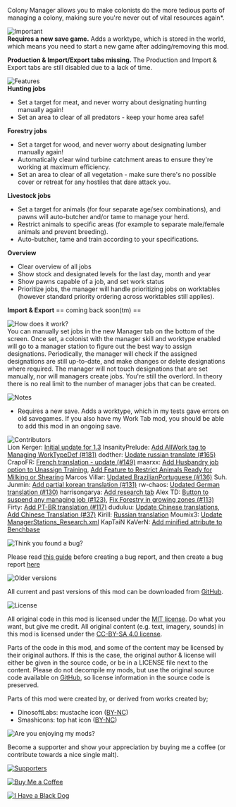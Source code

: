 Colony Manager allows you to make colonists do the more tedious parts of managing a colony, making sure you're never out of vital resources again\*.

![Important](https://banners.karel-kroeze.nl/title/Important.png)  
**Requires a new save game.**
Adds a worktype, which is stored in the world, which means you need to start a new game after adding/removing this mod.

**Production & Import/Export tabs missing.**
The Production and Import & Export tabs are still disabled due to a lack of time.

![Features](https://banners.karel-kroeze.nl/title/Features.png)  
**Hunting jobs**

- Set a target for meat, and never worry about designating hunting manually again!
- Set an area to clear of all predators - keep your home area safe!

**Forestry jobs**

- Set a target for wood, and never worry about designating lumber manually again!
- Automatically clear wind turbine catchment areas to ensure they're working at maximum efficiency.
- Set an area to clear of all vegetation - make sure there's no possible cover or retreat for any hostiles that dare attack you.

**Livestock jobs**

- Set a target for animals (for four separate age/sex combinations), and pawns will auto-butcher and/or tame to manage your herd.
- Restrict animals to specific areas (for example to separate male/female animals and prevent breeding).
- Auto-butcher, tame and train according to your specifications.

**Overview**

- Clear overview of all jobs
- Show stock and designated levels for the last day, month and year
- Show pawns capable of a job, and set work status
- Prioritize jobs, the manager will handle prioritizing jobs on worktables (however standard priority ordering across worktables still applies).

**Import & Export**
== coming back soon(tm) ==

![How does it work?](https://banners.karel-kroeze.nl/title/How%20does%20it%20work%3F.png)  
You can manually set jobs in the new Manager tab on the bottom of the screen. Once set, a colonist with the manager skill and worktype enabled will go to a manager station to figure out the best way to assign designations.
Periodically, the manager will check if the assigned designations are still up-to-date, and make changes or delete designations where required. The manager will not touch designations that are set manually, nor will managers create jobs. You're still the overlord.
In theory there is no real limit to the number of manager jobs that can be created.

![Notes](https://banners.karel-kroeze.nl/title/Notes.png)  
- Requires a new save. Adds a worktype, which in my tests gave errors on old savegames. If you also have my Work Tab mod, you should be able to add this mod in an ongoing save.

![Contributors](https://banners.karel-kroeze.nl/title/Contributors.png)  
Lion Kerger: [Initial update for 1.3](https://github.com/fluffy-mods/ColonyManager/commit/ff78394)
InsanityPrelude: [Add AllWork tag to Managing WorkTypeDef (#181)](https://github.com/fluffy-mods/ColonyManager/commit/2cec8c1)
dodther: [Update russian translate (#165)](https://github.com/fluffy-mods/ColonyManager/commit/9c92f16)
CrapoFR: [French translation - update (#149)](https://github.com/fluffy-mods/ColonyManager/commit/89da83d)
maarxx: [Add Husbandry job option to Unassign Training](https://github.com/fluffy-mods/ColonyManager/commit/cdc8702), [Add Feature to Restrict Animals Ready for Milking or Shearing](https://github.com/fluffy-mods/ColonyManager/commit/b638b37)
Marcos Villar: [Updated BrazilianPortuguese (#136)](https://github.com/fluffy-mods/ColonyManager/commit/9171dfc)
Suh. Junmin: [Add partial korean translation (#131)](https://github.com/fluffy-mods/ColonyManager/commit/9d559a1)
rw-chaos: [Updated German translation (#130)](https://github.com/fluffy-mods/ColonyManager/commit/ccf3cef)
harrisongarya: [Add research tab](https://github.com/fluffy-mods/ColonyManager/commit/5b946ad)
Alex TD: [Button to suspend any managing job (#123)](https://github.com/fluffy-mods/ColonyManager/commit/ceb5d46), [Fix Forestry in growing zones (#113)](https://github.com/fluffy-mods/ColonyManager/commit/dceaafb)
Firty: [Add PT-BR translation (#117)](https://github.com/fluffy-mods/ColonyManager/commit/511736d)
duduluu: [Update Chinese translations](https://github.com/fluffy-mods/ColonyManager/commit/12d4e48), [Add Chinese Translation (#37)](https://github.com/fluffy-mods/ColonyManager/commit/a1667c4)
Kirill: [Russian translation](https://github.com/fluffy-mods/ColonyManager/commit/3fa14f8)
Moumix3: [Update ManagerStations_Research.xml](https://github.com/fluffy-mods/ColonyManager/commit/176a581)
KapTaiN KaVerN: [Add minified attribute to Benchbase](https://github.com/fluffy-mods/ColonyManager/commit/075a414)


![Think you found a bug?](https://banners.karel-kroeze.nl/title/Think%20you%20found%20a%20bug%3F.png)  

Please read [this guide](http://steamcommunity.com/sharedfiles/filedetails/?id=725234314) before creating a bug report,
and then create a bug report [here](https://github.com/fluffy-mods/ColonyManager/issues)

![Older versions](https://banners.karel-kroeze.nl/title/Older%20versions.png)  

All current and past versions of this mod can be downloaded from [GitHub](https://github.com/fluffy-mods/ColonyManager/releases).

![License](https://banners.karel-kroeze.nl/title/License.png)  

All original code in this mod is licensed under the [MIT license](https://opensource.org/licenses/MIT). Do what you want, but give me credit.
All original content (e.g. text, imagery, sounds) in this mod is licensed under the [CC-BY-SA 4.0 license](http://creativecommons.org/licenses/by-sa/4.0/).

Parts of the code in this mod, and some of the content may be licensed by their original authors. If this is the case, the original author & license will either be given in the source code, or be in a LICENSE file next to the content. Please do not decompile my mods, but use the original source code available on [GitHub](https://github.com/fluffy-mods/ColonyManager/), so license information in the source code is preserved.

Parts of this mod were created by, or derived from works created by;
- DinosoftLabs: mustache icon ([BY-NC](https://www.flaticon.com/authors/dinosoftlabs))
- Smashicons: top hat icon ([BY-NC](https://www.flaticon.com/authors/smashicons))


![Are you enjoying my mods?](https://banners.karel-kroeze.nl/title/Are%20you%20enjoying%20my%20mods%3F.png)  

Become a supporter and show your appreciation by buying me a coffee (or contribute towards a nice single malt).

[![Supporters](https://banners.karel-kroeze.nl/donations.png)](https://ko-fi.com/fluffymods)

[![Buy Me a Coffee](https://i.imgur.com/6P7Ap79.gif)](https://ko-fi.com/fluffymods)

[![I Have a Black Dog](https://i.ibb.co/ss59Rwy/New-Project-2.png)](https://www.youtube.com/watch?v=XiCrniLQGYc)
